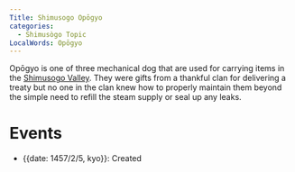 ```yaml
---
Title: Shimusogo Opōgyo
categories:
  - Shimusògo Topic
LocalWords: Opōgyo
---
```


Opōgyo is one of three mechanical dog that are used for carrying items in the [Shimusogo Valley](). They were gifts from a thankful clan for delivering a treaty but no one in the clan knew how to properly maintain them beyond the simple need to refill the steam supply or seal up any leaks.

# Events

* {{date: 1457/2/5, kyo}}: Created
